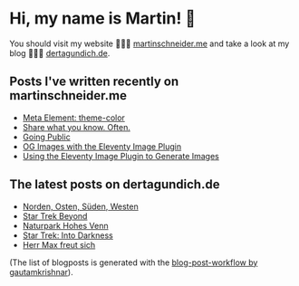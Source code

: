 # Hi, my name is Martin! 👋 
You should visit my website 👨🏼‍💻  [martinschneider.me](https://martinschneider.me) and take a look at my blog 🤷🏼‍♂️ [dertagundich.de](https://www.dertagundich.de).

## Posts I've written recently on martinschneider.me
<!-- MSME-POST-LIST:START -->
- [Meta Element: theme-color](https://martinschneider.me/articles/meta-tag-theme-color/)
- [Share what you know. Often.](https://martinschneider.me/articles/share-what-you-know-often/)
- [Going Public](https://martinschneider.me/articles/going-public/)
- [OG Images with the Eleventy Image Plugin](https://martinschneider.me/articles/og-images-with-the-eleventy-image-plugin/)
- [Using the Eleventy Image Plugin to Generate Images](https://martinschneider.me/articles/switching-to-eleventy-img-to-generate-images/)
<!-- MSME-POST-LIST:END -->

## The latest posts on dertagundich.de
<!-- DTUI-POST-LIST:START -->
- [Norden, Osten, Süden, Westen](https://www.dertagundich.de/2021/08/25/norden-osten-sueden-westen/)
- [Star Trek Beyond](https://www.dertagundich.de/2021/08/23/star-trek-beyond/)
- [Naturpark Hohes Venn](https://www.dertagundich.de/2021/08/19/naturpark-hohes-venn-eifel/)
- [Star Trek: Into Darkness](https://www.dertagundich.de/2021/08/18/star-trek-into-darkness/)
- [Herr Max freut sich](https://www.dertagundich.de/2021/08/17/herr-max-freut-sich/)
<!-- DTUI-POST-LIST:END -->

(The list of blogposts is generated with the [blog-post-workflow by gautamkrishnar](https://github.com/gautamkrishnar/blog-post-workflow)).
